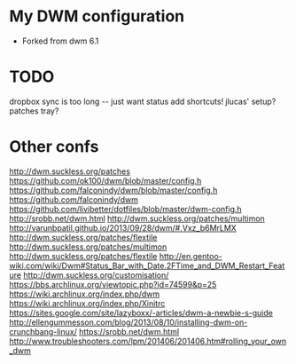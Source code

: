 # My DWM configuration
* Forked from dwm 6.1

# TODO
dropbox sync is too long -- just want status
add shortcuts!
jlucas' setup?
patches
tray?

# Other confs
http://dwm.suckless.org/patches
https://github.com/ok100/dwm/blob/master/config.h
https://github.com/falconindy/dwm/blob/master/config.h
https://github.com/falconindy/dwm
https://github.com/livibetter/dotfiles/blob/master/dwm-config.h
http://srobb.net/dwm.html
http://dwm.suckless.org/patches/multimon
http://varunbpatil.github.io/2013/09/28/dwm/#.Vxz_b6MrLMX
http://dwm.suckless.org/patches/flextile
http://dwm.suckless.org/patches/multimon
http://dwm.suckless.org/patches/flextile
http://en.gentoo-wiki.com/wiki/Dwm#Status_Bar_with_Date.2FTime_and_DWM_Restart_Feature
http://dwm.suckless.org/customisation/
https://bbs.archlinux.org/viewtopic.php?id=74599&p=25
https://wiki.archlinux.org/index.php/dwm
https://wiki.archlinux.org/index.php/Xinitrc
https://sites.google.com/site/lazyboxx/-articles/dwm-a-newbie-s-guide
http://ellengummesson.com/blog/2013/08/10/installing-dwm-on-crunchbang-linux/
https://srobb.net/dwm.html
http://www.troubleshooters.com/lpm/201406/201406.htm#rolling_your_own_dwm
